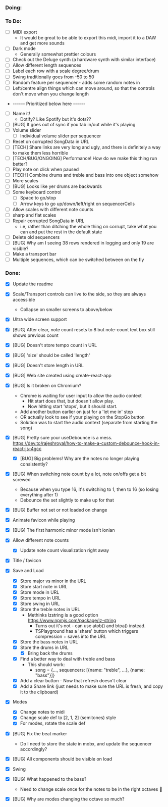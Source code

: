 ### Doing:

### To Do:
- [ ] MIDI export
  - It would be great to be able to export this midi, import it to a DAW and get more sounds
- [ ] Dark mode
  - Generally somewhat prettier colours
- [ ] Check out the Deluge synth (a hardware synth with similar interface)
- [ ] Allow different length sequences
- [ ] Label each row with a scale degree/drum
- [ ] Swing traditionally goes from -50 to 50
- [ ] Random feature per sequencer - adds some random notes in
- [ ] Left/centre align things which can move around, so that the controls don't move when you change length 
- ------ Prioritized below here ------
- [ ] Name it!
  - Dotify? Like Spotify but it's dots??
- [ ] [BUG] It goes out of sync if you tab in/out while it's playing
- [ ] Volume slider
  - [ ] Individual volume slider per sequencer
- [ ] Reset on corrupted SongData in URL
- [ ] [TECH] Share links are very long and ugly, and there is definitely a way to make them less horrible 
- [ ] [TECH/BUG/ONGOING] Performance! How do we make this thing run better?
- [ ] Play note on click when paused
- [ ] [TECH] Combine drums and treble and bass into one object somehow
- [ ] More scales
- [ ] [BUG] Looks like yer drums are backwards
- [ ] Some keyboard control
  - [ ] Space to go/stop
  - [ ] Arrow keys to go up/down/left/right on sequencerCells
- [ ] Allow scales with different note counts
- [ ] sharp and flat scales
- [ ] Repair corrupted SongData in URL
  - i.e, rather than ditching the whole thing on corrupt, take what you can and put the rest in the default state
- [ ] Delete old sequencers
- [ ] [BUG] Why am I seeing 38 rows rendered in logging and only 19 are visible?
- [ ] Make a transport bar
- [ ] Multiple sequences, which can be switched between on the fly

### Done:
- [x] Update the readme
- [x] Scale/Transport controls can live to the side, so they are always accessible
  - Collapse on smaller screens to above/below
- [x] Ultra wide screen support
- [x] [BUG] After clear, note count resets to 8 but note-count text box still shows previous count
- [x] [BUG] Doesn't store tempo count in URL
- [x] [BUG] 'size' should be called 'length'
- [x] [BUG] Doesn't store length in URL
- [x] [BUG] Web site created using create-react-app
- [x] [BUG] Is it broken on Chromium?
  - Chrome is waiting for user input to allow the audio context
    - Hit start does that, but doesn't allow play.
    - Now hitting start 'stops', but it should start.
  - Add another button earlier on just for a 'let me in' step
  - OR actually look to see if your playing on the StopGo button
  - Solution was to start the audio context (separate from starting the song)
- [x] [BUG] Pretty sure your useDebounce is a mess. https://dev.to/rajeshroyal/how-to-make-a-custom-debounce-hook-in-react-js-4gcc
  - [x] [BUG] Big problems! Why are the notes no longer playing consistently?
- [x] [BUG] When switching note count by a lot, note on/offs get a bit screwed
  - Because when you type 16, it's switching to 1, then to 16 (so losing everything after 1)
  - Debounce the set slightly to make up for that
- [x] [BUG] Buffer not set or not loaded on change
- [x] Animate favicon while playing
- [x] [BUG] The first harmonic minor mode isn't ionian
- [x] Allow different note counts
  - [x] Update note count visualization right away
- [x] Title / favicon
- [x] Save and Load
  - [x] Store major vs minor in the URL
  - [x] Store start note in URL
  - [x] Store mode in URL
  - [x] Store tempo in URL
  - [x] Store swing in URL
  - [x] Store the treble notes in URL
    - Methinks lzstring is a good option https://www.npmjs.com/package/lz-string
      - Turns out it's not - can use atob() and btoa() instead.
      - TSPlayground has a 'share' button which triggers compression + saves into the URL
  - [x] Store the bass notes in URL
  - [x] Store the drums in URL
    - [x] Bring back the drums
  - [x] Find a better way to deal with treble and bass
    - This should work:
      - song = {..., sequencers: [{name: "treble", ...}, {name: "bass"}]}
  - [x] Add a clear button - Now that refresh doesn't clear
  - [x] Add a Share link (just needs to make sure the URL is fresh, and copy it to the clipboard)
- [x] Modes
  - [x] Change notes to midi
  - [x] Change scale def to [2, 1, 2] (semitones) style
  - [x] For modes, rotate the scale def
- [x] [BUG] Fix the beat marker
  - Do I need to store the state in mobx, and update the sequencer accordingly?
- [x] [BUG] All components should be visible on load
- [x] Swing
- [x] [BUG] What happened to the bass?
  - Need to change scale once for the notes to be in the right octaves 🤔
- [x] [BUG] Why are modes changing the octave so much?


